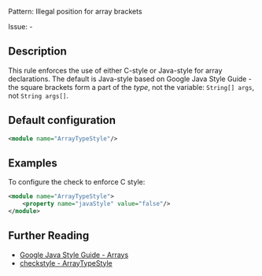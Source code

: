 Pattern: Illegal position for array brackets

Issue: -

## Description

This rule enforces the use of either C-style or Java-style for array declarations. The default is Java-style based on Google Java Style Guide - the square brackets form a part of the _type_, not the variable: `String[] args`, not `String args[]`.

## Default configuration

```xml
<module name="ArrayTypeStyle"/>
```

## Examples

To configure the check to enforce C style: 

```xml
<module name="ArrayTypeStyle">
    <property name="javaStyle" value="false"/>
</module>
```

## Further Reading

* [Google Java Style Guide - Arrays](https://google.github.io/styleguide/javaguide.html#s4.8.3-arrays)
* [checkstyle - ArrayTypeStyle](https://checkstyle.sourceforge.io/checks/misc/arraytypestyle/arraytypestyle.html#ArrayTypeStyle)

